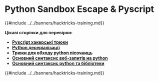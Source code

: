 # Python Sandbox Escape & Pyscript

{{#include ../../banners/hacktricks-training.md}}

**Цікаві сторінки для перевірки:**

- [**Pyscript хакерські трюки**](pyscript.md)
- [**Python десеріалізації**](../../pentesting-web/deserialization/index.html#python)
- [**Трюки для обходу python пісочниць**](bypass-python-sandboxes/index.html)
- [**Основний синтаксис веб-запитів на python**](web-requests.md)
- [**Основний синтаксис python та бібліотеки**](basic-python.md)

{{#include ../../banners/hacktricks-training.md}}
